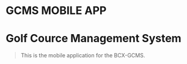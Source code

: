 # GCMS MOBILE APP
# Golf Cource Management System

> This is the mobile application for the BCX-GCMS.



